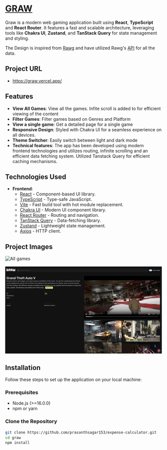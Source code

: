 # [GRAW](https://graw.vercel.app/)

Graw is a modern web gaming application built using **React**, **TypeScript** and **React Router**. It features a fast and scalable architecture, leveraging tools like **Chakra UI**, **Zustand**, and **TanStack Query** for state management and styling.

The Design is inspired from [Rawg](https://rawg.io/) and have utilized Rawg's [API]('https://rawg.io/apidocs) for all the data.

## Project URL
 - https://graw.vercel.app/

## Features  

- **View All Games**: View all the games. Infite scroll is added to for efficient viewing of the content
- **Filter Games**: Filter games based on Genres and Platform
- **View a single game**: Get a detailed page for a single game
- **Responsive Design**: Styled with Chakra UI for a seamless experience on all devices.
- **Theme Switcher**: Easily switch between light and dark mode
- **Technical features**: The app has been developed using modern frontend technologies and utilizes routing, infinite scrolling and an efficient data fetching system. Utilized Tanstack Query for efficient caching mechanisms.

## Technologies Used

- **Frontend**:
  - [React](https://reactjs.org/) - Component-based UI library.
  - [TypeScript](https://www.typescriptlang.org/) - Type-safe JavaScript.
  - [Vite](https://vitejs.dev/) - Fast build tool with hot module replacement.
  - [Chakra UI](https://chakra-ui.com/) - Modern UI component library.
  - [React Router](https://reactrouter.com/) - Routing and navigation.
  - [TanStack Query](https://tanstack.com/query) - Data-fetching library.
  - [Zustand](https://zustand.pmnd.rs/) - Lightweight state management.
  - [Axios](https://axios-http.com/) - HTTP client.

## Project Images
  ![All games](https://github.com/prasanthsagar153/graw/blob/master/src/assets/projectImages/allGames.png)
  <br><br>
  ![Simgle game](https://github.com/prasanthsagar153/graw/blob/master/src/assets/projectImages/singleGame.png)

## Installation  

Follow these steps to set up the application on your local machine:  

### Prerequisites  

- Node.js (>=16.0.0)  
- npm or yarn  

### Clone the Repository  

```bash  
git clone https://github.com/prasanthsagar153/expense-calculator.git  
cd graw
npm install

